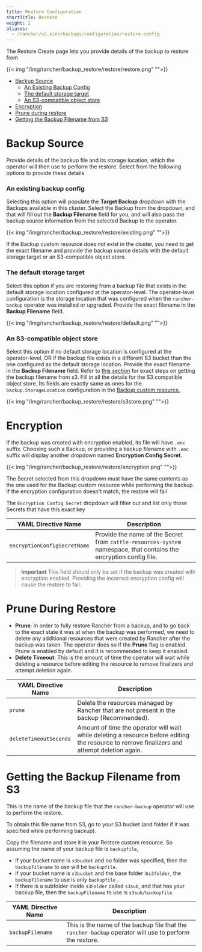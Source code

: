 ```yaml
---
title: Restore Configuration
shortTitle: Restore
weight: 2
aliases:
  - /rancher/v2.x/en/backups/configuration/restore-config
---
```


The Restore Create page lets you provide details of the backup to restore from

{{< img "/img/rancher/backup_restore/restore/restore.png" "">}}

- [Backup Source](#backup-source)
	- [An Existing Backup Config](#an-existing-backup-config)
	- [The default storage target](#the-default-storage-target)
	- [An S3-compatible object store](#an-s3-compatible-object-store)
- [Encryption](#encryption)
- [Prune during restore](#prune-during-restore)
- [Getting the Backup Filename from S3](#getting-the-backup-filename-from-s3)

# Backup Source
Provide details of the backup file and its storage location, which the operator will then use to perform the restore. Select from the following options to provide these details




### An existing backup config

Selecting this option will populate the **Target Backup** dropdown with the Backups available in this cluster. Select the Backup from the dropdown, and that will fill out the **Backup Filename** field for you, and will also pass the backup source information from the selected Backup to the operator.

{{< img "/img/rancher/backup_restore/restore/existing.png" "">}}

If the Backup custom resource does not exist in the cluster, you need to get the exact filename and provide the backup source details with the default storage target or an S3-compatible object store.


### The default storage target

Select this option if you are restoring from a backup file that exists in the default storage location configured at the operator-level. The operator-level configuration is the storage location that was configured when the `rancher-backup` operator was installed or upgraded. Provide the exact filename in the **Backup Filename** field.

{{< img "/img/rancher/backup_restore/restore/default.png" "">}}

### An S3-compatible object store

Select this option if no default storage location is configured at the operator-level, OR if the backup file exists in a different S3 bucket than the one configured as the default storage location. Provide the exact filename in the **Backup Filename** field. Refer to [this section](#getting-the-backup-filename-from-s3) for exact steps on getting the backup filename from s3. Fill in all the details for the S3 compatible object store. Its fields are exactly same as ones for the `backup.StorageLocation` configuration in the [Backup custom resource.](../../configuration/backup-config/#storagelocation)

{{< img "/img/rancher/backup_restore/restore/s3store.png" "">}} 

# Encryption

If the backup was created with encryption enabled, its file will have `.enc` suffix. Choosing such a Backup, or providing a backup filename with `.enc` suffix will display another dropdown named **Encryption Config Secret**.

{{< img "/img/rancher/backup_restore/restore/encryption.png" "">}} 

The Secret selected from this dropdown must have the same contents as the one used for the Backup custom resource while performing the backup. If the encryption configuration doesn't match, the restore will fail

The `Encryption Config Secret` dropdown will filter out and list only those Secrets that have this exact key

| YAML Directive Name | Description |
| ---------------- | ---------------- |
| `encryptionConfigSecretName` |  Provide the name of the Secret from `cattle-resources-system` namespace, that contains the encryption config file.  |

> **Important**
This field should only be set if the backup was created with encryption enabled. Providing the incorrect encryption config will cause the restore to fail.

# Prune During Restore

* **Prune**:  In order to fully restore Rancher from a backup, and to go back to the exact state it was at when the backup was performed, we need to delete any additional resources that were created by Rancher after the backup was taken. The operator does so if the **Prune** flag is enabled. Prune is enabled by default and it is recommended to keep it enabled.
* **Delete Timeout**: This is the amount of time the operator will wait while deleting a resource before editing the resource to remove finalizers and attempt deletion again.

| YAML Directive Name | Description |
| ---------------- | ---------------- |
| `prune` |  Delete the resources managed by Rancher that are not present in the backup (Recommended).  |
| `deleteTimeoutSeconds` |  Amount of time the operator will wait while deleting a resource before editing the resource to remove finalizers and attempt deletion again.  |

# Getting the Backup Filename from S3

This is the name of the backup file that the `rancher-backup` operator will use to perform the restore.

To obtain this file name from S3, go to your S3 bucket (and folder if it was specified while performing backup).

Copy the filename and store it in your Restore custom resource. So assuming the name of your backup file is `backupfile`,

- If your bucket name is `s3bucket` and no folder was specified, then the `backupFilename` to use will be `backupfile`.
- If your bucket name is `s3bucket` and the base folder is`s3folder`, the `backupFilename` to use is only `backupfile` .
- If there is a subfolder inside `s3Folder` called `s3sub`, and that has your backup file, then the `backupFilename` to use is `s3sub/backupfile`.

| YAML Directive Name | Description |
| ---------------- | ---------------- |
| `backupFilename` |  This is the name of the backup file that the `rancher-backup` operator will use to perform the restore.  |
